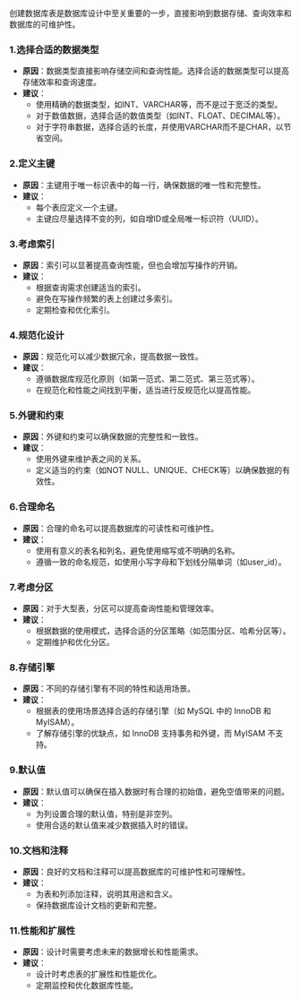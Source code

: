 创建数据库表是数据库设计中至关重要的一步，直接影响到数据存储、查询效率和数据库的可维护性。
### 1.**选择合适的数据类型**

- **原因**：数据类型直接影响存储空间和查询性能。选择合适的数据类型可以提高存储效率和查询速度。
- **建议**：
   - 使用精确的数据类型，如INT、VARCHAR等，而不是过于宽泛的类型。
   - 对于数值数据，选择合适的数值类型（如INT、FLOAT、DECIMAL等）。
   - 对于字符串数据，选择合适的长度，并使用VARCHAR而不是CHAR，以节省空间。
### 2.**定义主键**

- **原因**：主键用于唯一标识表中的每一行，确保数据的唯一性和完整性。
- **建议**：
   - 每个表应定义一个主键。
   - 主键应尽量选择不变的列，如自增ID或全局唯一标识符（UUID）。
### 3.**考虑索引**

- **原因**：索引可以显著提高查询性能，但也会增加写操作的开销。
- **建议**：
   - 根据查询需求创建适当的索引。
   - 避免在写操作频繁的表上创建过多索引。
   - 定期检查和优化索引。
### 4.**规范化设计**

- **原因**：规范化可以减少数据冗余，提高数据一致性。
- **建议**：
   - 遵循数据库规范化原则（如第一范式、第二范式、第三范式等）。
   - 在规范化和性能之间找到平衡，适当进行反规范化以提高性能。
### 5.**外键和约束**

- **原因**：外键和约束可以确保数据的完整性和一致性。
- **建议**：
   - 使用外键来维护表之间的关系。
   - 定义适当的约束（如NOT NULL、UNIQUE、CHECK等）以确保数据的有效性。
### 6.**合理命名**

- **原因**：合理的命名可以提高数据库的可读性和可维护性。
- **建议**：
   - 使用有意义的表名和列名，避免使用缩写或不明确的名称。
   - 遵循一致的命名规范，如使用小写字母和下划线分隔单词（如user_id）。
### 7.**考虑分区**

- **原因**：对于大型表，分区可以提高查询性能和管理效率。
- **建议**：
   - 根据数据的使用模式，选择合适的分区策略（如范围分区、哈希分区等）。
   - 定期维护和优化分区。
### 8.**存储引擎**

- **原因**：不同的存储引擎有不同的特性和适用场景。
- **建议**：
   - 根据表的使用场景选择合适的存储引擎（如 MySQL 中的 InnoDB 和 MyISAM）。
   - 了解存储引擎的优缺点，如 InnoDB 支持事务和外键，而 MyISAM 不支持。
### 9.**默认值**

- **原因**：默认值可以确保在插入数据时有合理的初始值，避免空值带来的问题。
- **建议**：
   - 为列设置合理的默认值，特别是非空列。
   - 使用合适的默认值来减少数据插入时的错误。
### 10.**文档和注释**

- **原因**：良好的文档和注释可以提高数据库的可维护性和可理解性。
- **建议**：
   - 为表和列添加注释，说明其用途和含义。
   - 保持数据库设计文档的更新和完整。
### 11.**性能和扩展性**

- **原因**：设计时需要考虑未来的数据增长和性能需求。
- **建议**：
   - 设计时考虑表的扩展性和性能优化。
   - 定期监控和优化数据库性能。
